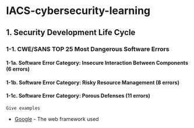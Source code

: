 # IACS-cybersecurity-learning
## 1. Security Development Life Cycle
### 1-1. CWE/SANS TOP 25 Most Dangerous Software Errors
####  1-1a. Software Error Category: Insecure Interaction Between Components (6 errors) 
####  1-1b. Software Error Category: Risky Resource Management (8 errors)
####  1-1c. Software Error Category: Porous Defenses (11 errors)

```
Give examples
```

* [Google](http://www.google.com/) - The web framework used
 
